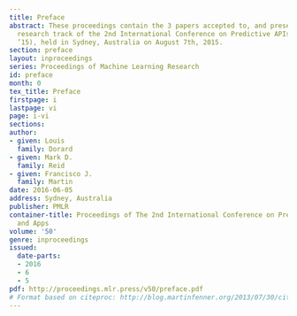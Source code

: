 ```yaml
---
title: Preface
abstract: These proceedings contain the 3 papers accepted to, and presented at, the
  research track of the 2nd International Conference on Predictive APIs and Apps (PAPIs
  ’15), held in Sydney, Australia on August 7th, 2015.
section: preface
layout: inproceedings
series: Proceedings of Machine Learning Research
id: preface
month: 0
tex_title: Preface
firstpage: i
lastpage: vi
page: i-vi
sections: 
author:
- given: Louis
  family: Dorard
- given: Mark D.
  family: Reid
- given: Francisco J.
  family: Martin
date: 2016-06-05
address: Sydney, Australia
publisher: PMLR
container-title: Proceedings of The 2nd International Conference on Predictive APIs
  and Apps
volume: '50'
genre: inproceedings
issued:
  date-parts:
  - 2016
  - 6
  - 5
pdf: http://proceedings.mlr.press/v50/preface.pdf
# Format based on citeproc: http://blog.martinfenner.org/2013/07/30/citeproc-yaml-for-bibliographies/
---
```

